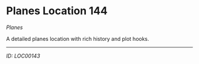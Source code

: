 # Planes Location 144

*Planes*

A detailed planes location with rich history and plot hooks.

---
*ID: LOC00143*